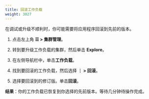 ```yaml
---
title: 回滚工作负载
weight: 3027
---
```


在调试或升级不顺利时，你可能需要将应用程序回滚到先前的版本。

1. 点击左上角 **☰ > 集群管理**。
1. 转到要升级工作负载的集群，然后单击 **Explore**。
1. 在左侧导航栏中，单击**工作负载**。
1. 找到要回滚的工作负载，然后选择 **⋮ > 回滚**。

1. 选择要回滚到的修订版。单击**回滚**。

**结果**：你的工作负载已恢复到你选择的先前版本。等待几分钟待操作完成。

